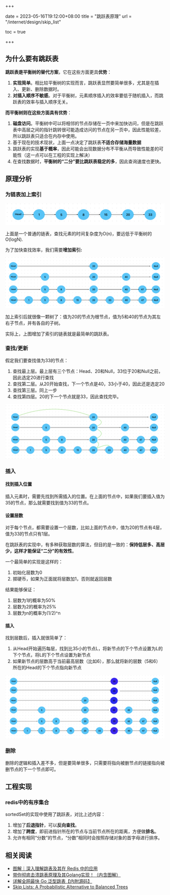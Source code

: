 +++

date = 2023-05-16T19:12:00+08:00
title = "跳跃表原理"
url = "/internet/design/skip_list"

toc = true

+++



## 为什么要有跳跃表

 **跳跃表是平衡树的替代方案**，它在这些方面更具**优势**：

1. **实现简单**。相比较平衡树的实现而言，跳跃表显然要简单很多，尤其是在插入、更新、删除数据时。
2. **对插入顺序不敏感**。对于平衡树，元素顺序插入的效率要低于随机插入，而跳跃表的效率与插入顺序无关。

**而平衡树则在这些方面具有优势**：

1. **磁盘访问**。平衡树中可以将相邻的节点存储在一页中来加快访问，但是在跳跃表中高层之间的指针跳转很可能造成访问的节点在另一页中，因此性能较差，所以跳跃表只适合在内存中使用。
2. 基于现在的技术现状，上面一点决定了跳跃表**不适合存储海量数据**
3. 跳跃表的实现**基于概率**，因此可能会出现数据分布不平衡从而导致性能差的可能性（这一点可以在工程的实现上解决）
4. 在查找数据时，**平衡树的“二分”要比跳跃表稳定的多**，因此查询速度也更快。



## 原理分析

### 为链表加上索引

![](https://raw.githubusercontent.com/stong1994/images/master/picgo/202305161724666.png)

上面是一个普通的链表，查找元素的时间复杂度为O(n)，要远低于平衡树的O(logN).

为了加快查找效率，我们需要**增加索引:**

![](https://raw.githubusercontent.com/stong1994/images/master/picgo/202305161733708.png)

加上索引后就很像一颗树了：值为20的节点为根节点，值为5和40的节点为其左右子节点，并有各自的子树。

实际上，上图增加了索引的链表就是最简单的跳跃表。

### 查找/更新

假定我们要查找值为33的节点：

1. 查找最上层。最上层有三个节点：Head、20和Null，33位于20和Null之前，因此选定20进行查找
2. 查找第二层。从20开始查找，下一个节点是40，33小于40，因此还是选定20
3. 查找第三层。同上一步
4. 查找第四层。20的下一个节点就是33，因此查找完毕。

![](https://raw.githubusercontent.com/stong1994/images/master/picgo/202305161751622.png)

### 插入

#### 找到插入位置

插入元素时，需要先找到所需插入的位置。在上面的节点中，如果我们要插入值为35的节点，那么就需要找到值为33的节点。

#### 设置层数

对于每个节点，都需要设置一个层数，比如上面的节点中，值为20的节点有4层，值为33的节点只有1层。

在跳跃表的实现中，有多种获取层数的算法，但目的是一致的：**保持低层多、高层少，这样才能保证“二分”的有效性**。

一个最简单的实现是这样的：

1. 初始化层数为0
2. 掷硬币，如果为正面就将层数加1，否则就返回层数

结果能够保证：

1. 层数为1的概率为50%
1. 层数为2的概率为25%
1. 层数为n的概率为(1/2)^n

#### 插入

找到层数后，插入就很简单了：

1. 从Head开始遍历每层，找到比35小的节点L，将新节点的下个节点设置为L的下个节点，将L的下个节点设置为新节点
2. 如果新节点的层数高于当前最高层数（比如6），那么就将新的层数（5和6）所在的Head的下个节点指向新节点

![](https://raw.githubusercontent.com/stong1994/images/master/picgo/202305161819182.png)

### 删除

删除的逻辑和插入差不多，但是要简单很多，只需要将指向被删节点的链接指向被删节点的下一个节点即可。

## 工程实现

### redis中的有序集合

sortedSet的实现中使用了跳跃表，对比上述内容：

1. 增加了**后退指针**，可以**反向查找**。
2. 增加了**跨度**，即前进指针所在的节点与当前节点所在的距离，方便做**排名**。
3. 允许有相同“分数”的节点，“分数”相同时会按照存储对象的首字母进行排序。



## 相关阅读

- [图解｜深入理解跳表及其在 Redis 中的应用](https://mp.weixin.qq.com/s/ncr0EYG5495_HeCGSJ0z3A)
- [带你彻底击溃跳表原理及其Golang实现！（内含图解）](https://mp.weixin.qq.com/s/bw5bI3mSswpWG9PhBvFhwA)
- [详解全网最快 Go 泛型跳表【内附源码】](https://mp.weixin.qq.com/s/lgHVrhZ5GVJ65FrQDsRgow)
- [Skip Lists: A Probabilistic Alternative to Balanced Trees](https://epaperpress.com/sortsearch/download/skiplist.pdf)

